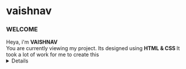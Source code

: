 # vaishnav
<h3>WELCOME</h3>
Heya, i'm <b> VAISHNAV</b><br>
You are currently viewing my project. Its designed using <b>HTML & CSS </b>
It took a lot of work for me to create this
<details><b>OWNER: VAISHNAV<br>LANGUAGE: HTML & CSS</b>
